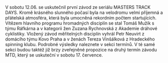V sobotu 12.06. se uskutečnil první závod ze seriálu MASTERS TRACK DAYS. Kromě krásného slunného počasí byla na velodromu velmi příjemná a přátelská atmosféra, která byla umocněná rekordním počtem startujících. Vítězem hlavního programu hromadných disciplín se stal Tomáš Mužík s týmu Ráfkárna a v kategorii žen Zuzana Rychnovská z Akademie dráhové cyklistiky. Vložený závod měřitelných disciplín vyhrál Petr Neuvirt z domácího týmu Kovo Praha a v ženách Tereza Vinšálková z Hradeckého spinning klubu. Podrobné výsledky naleznete v sekci termínů. V té samé sekci budou taktéž již brzy zveřejněné propozice na druhý termín závodu MTD, který se uskuteční v sobotu 17. července.  

